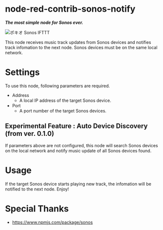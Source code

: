 # node-red-contrib-sonos-notify

***The most simple node for Sonos ever.***

![ポキオ Sonos IFTTT](https://lh3.googleusercontent.com/EL4CbWEkowVlXIqRIj1fy_TFtY896akj4HCRswZMzlEGuzsDPb-txWcreQ34KQhR2p4p3EYh4zWiradQS-f6kvtQ9QQfS7kM_HG9lNOE2wq6JjguI0wcfI5ScDkyWH7U4M_RjEx-uwM=s600 "ポキオ Sonos IFTTT")

This node receives music track updates from Sonos devices and notifies track infomation to the next node. Sonos devices must be on the same local network.


# Settings

To use this node, following parameters are required.

 - Address
     - A local IP address of the target Sonos device.
 - Port
     - A port number of the target Sonos devices. 

## Experimental Feature : Auto Device Discovery (from ver. 0.1.0)
If parameters above are not configured, this node will search Sonos devices on the local network and notify music update of all Sonos devices found.

# Usage

If the target Sonos device starts playing new track, the infomation will be notified to the next node. Enjoy!  


# Special Thanks

 - https://www.npmjs.com/package/sonos